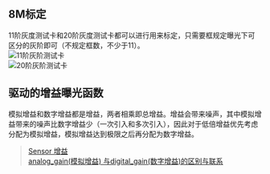 ## 8M标定
11阶灰度测试卡和20阶灰度测试卡都可以进行用来标定，只需要框规定曝光下可区分的灰阶即可（不规定框数，不少于11）。  
![11阶灰阶测试卡](http://www.3nhvn.com/uploads/allimg/190103/1-1Z103104157.jpg)  
![20阶灰阶测试卡](https://img.alicdn.com/imgextra/i1/25980296/O1CN01zH7RHg1E3brsILQiV_!!25980296.png_970x970Q50s50.jpg_.webp)  

## 驱动的增益曝光函数
模拟增益和数字增益都是增益，两者相乘即总增益。增益会带来噪声，其中模拟增益带来的噪声比数字增益少（一次引入和多次引入），因此对于低倍增益优先考虑分配为模拟增益，模拟增益达到极限之后再分配为数字增益。

>[Sensor 增益](https://zhuanlan.zhihu.com/p/100369527)  
>[analog_gain(模拟增益) 与digital_gain(数字增益)的区别与联系](https://blog.csdn.net/qq_42261630/article/details/112970399)
>
